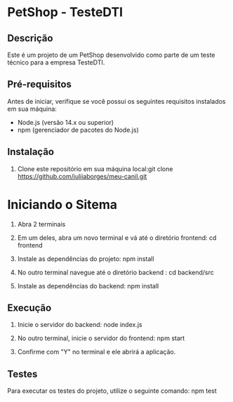 # PetShop - TesteDTI

## Descrição

Este é um projeto de um PetShop desenvolvido como parte de um teste técnico para a empresa TesteDTI.

## Pré-requisitos

Antes de iniciar, verifique se você possui os seguintes requisitos instalados em sua máquina:

- Node.js (versão 14.x ou superior)
- npm (gerenciador de pacotes do Node.js)

## Instalação

1. Clone este repositório em sua máquina local:git clone https://github.com/juliiaborges/meu-canil.git


# Iniciando o Sitema 
1. Abra 2 terminais

2. Em um deles, abra um novo terminal e vá até o diretório frontend: cd frontend

3. Instale as dependências do projeto: npm install

4. No outro terminal navegue até o diretório backend : cd backend/src

6. Instale as dependências do backend: npm install 

## Execução 

1. Inicie o servidor do backend: node index.js 

2. No outro terminal, inicie o servidor do frontend: npm start

3. Confirme com "Y" no terminal e ele abrirá a aplicação.


## Testes

Para executar os testes do projeto, utilize o seguinte comando: npm test






